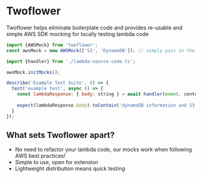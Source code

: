 # Twoflower

Twoflower helps eliminate boilerplate code and provides re-usable and simple AWS SDK mocking for locally testing lambda code

```js
import {AWSMock} from 'twoflower';
const awsMock = new AWSMock(['S3', 'DynamoDB']); // simply pass in the services you would like to use as a string array

import {handler} from './lambda-source-code.ts';

awsMock.initMocks();

describe('Example Test Suite', () => {
  test('example test', async () => {
    const lambdaResponse: { body: string } = await handler(event, context, callback); // Pass in whatever event, context, and callback parameters you may need to invoke your lambda
    
    expect(lambdaResponse.body).toContain('dynamoDB information and S3 object information') // your expect clause will be dependent on your lambda's business logic
  }
});
```

## What sets Twoflower apart?

<ul>
  <li>No need to refactor your lambda code, our mocks work when following AWS best practices!</li>
  <li>Simple to use, open for extension</li>
  <li>Lightweight distribution means quick testing</li>
</ul>
